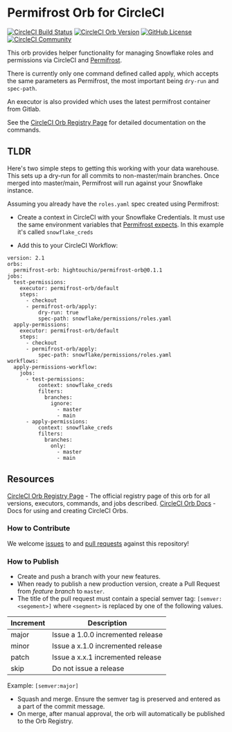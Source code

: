 # Permifrost Orb for CircleCI

[![CircleCI Build Status](https://circleci.com/gh/hightouchio/permifrost-orb.svg?style=shield "CircleCI Build Status")](https://circleci.com/gh/hightouchio/permifrost-orb) [![CircleCI Orb Version](https://img.shields.io/badge/endpoint.svg?url=https://badges.circleci.io/orb/hightouchio/permifrost-orb)](https://circleci.com/orbs/registry/orb/hightouchio/permifrost-orb) [![GitHub License](https://img.shields.io/badge/license-MIT-lightgrey.svg)](https://raw.githubusercontent.com/hightouchio/permifrost-orb/master/LICENSE) [![CircleCI Community](https://img.shields.io/badge/community-CircleCI%20Discuss-343434.svg)](https://discuss.circleci.com/c/ecosystem/orbs)

This orb provides helper functionality for managing Snowflake roles and
permissions via CircleCI and [Permifrost](https://gitlab.com/gitlab-data/permifrost).

There is currently only one command defined called apply, which accepts the
same parameters as Permifrost, the most important being `dry-run` and `spec-path`.

An executor is also provided which uses the latest permifrost container from
Gitlab.

See the [CircleCI Orb Registry Page](https://circleci.com/orbs/registry/orb/hightouchio/permifrost-orb)
for detailed documentation on the commands.

## TLDR

Here's two simple steps to getting this working with your data warehouse.
This sets up a dry-run for all commits to non-master/main branches. Once
merged into master/main, Permifrost will run against your Snowflake instance.

Assuming you already have the `roles.yaml` spec created using Permifrost:

- Create a context in CircleCI with your Snowflake Credentials. It must use
  the same environment variables that [Permifrost expects](https://gitlab.com/gitlab-data/permifrost/#connection-parameters). In this example it's called `snowflake_creds`

- Add this to your CircleCI Workflow:

```
version: 2.1
orbs:
  permifrost-orb: hightouchio/permifrost-orb@0.1.1
jobs:
  test-permissions:
    executor: permifrost-orb/default
    steps:
      - checkout
      - permifrost-orb/apply:
          dry-run: true
          spec-path: snowflake/permissions/roles.yaml
  apply-permissions:
    executor: permifrost-orb/default
    steps:
      - checkout
      - permifrost-orb/apply:
          spec-path: snowflake/permissions/roles.yaml
workflows:
  apply-permissions-workflow:
    jobs:
      - test-permissions:
          context: snowflake_creds
          filters:
            branches:
              ignore:
                - master
                - main
      - apply-permissions:
          context: snowflake_creds
          filters:
            branches:
              only:
                - master
                - main
```

## Resources

[CircleCI Orb Registry Page](https://circleci.com/orbs/registry/orb/hightouchio/permifrost-orb) - The official registry page of this orb for all versions, executors, commands, and jobs described.
[CircleCI Orb Docs](https://circleci.com/docs/2.0/orb-intro/#section=configuration) - Docs for using and creating CircleCI Orbs.

### How to Contribute

We welcome [issues](https://github.com/hightouchio/permifrost-orb/issues) to
and [pull requests](https://github.com/hightouchio/permifrost-orb/pulls) against
this repository!

### How to Publish

- Create and push a branch with your new features.
- When ready to publish a new production version, create a Pull Request
  from _feature branch_ to `master`.
- The title of the pull request must contain a special semver
  tag: `[semver:<segement>]` where `<segment>` is replaced by one of the following values.

| Increment | Description                       |
| --------- | --------------------------------- |
| major     | Issue a 1.0.0 incremented release |
| minor     | Issue a x.1.0 incremented release |
| patch     | Issue a x.x.1 incremented release |
| skip      | Do not issue a release            |

Example: `[semver:major]`

- Squash and merge. Ensure the semver tag is preserved and entered as a part
  of the commit message.
- On merge, after manual approval, the orb will automatically be published to
  the Orb Registry.
